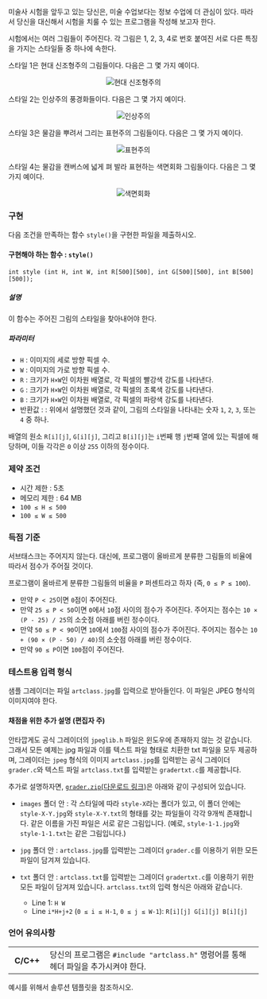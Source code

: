 미술사 시험을 앞두고 있는 당신은, 미술 수업보다는 정보 수업에 더 관심이 있다. 따라서 당신을 대신해서 시험을 치룰 수 있는 프로그램을 작성해 보고자 한다. 

시험에서는 여러 그림들이 주어진다. 각 그림은 1, 2, 3, 4로 번호 붙여진 서로 다른 특징을 가지는 스타일들 중 하나에 속한다.

스타일 1은 현대 신조형주의 그림들이다. 다음은 그 몇 가지 예이다.

<center>

![현대 신조형주의](https://s3.ap-northeast-2.amazonaws.com/oj.uz/old/IOI13_artclass/style1.png?dl=1)

</center>

스타일 2는 인상주의 풍경화들이다. 다음은 그 몇 가지 예이다.

<center>

![인상주의](https://s3.ap-northeast-2.amazonaws.com/oj.uz/old/IOI13_artclass/style2.png?dl=1)

</center>

스타일 3은 물감을 뿌려서 그리는 표현주의 그림들이다. 다음은 그 몇 가지 예이다.

<center>

![표현주의](https://s3.ap-northeast-2.amazonaws.com/oj.uz/old/IOI13_artclass/style3.png?dl=1)

</center>

스타일 4는 물감을 캔버스에 넓게 펴 발라 표현하는 색면회화 그림들이다. 다음은 그 몇 가지 예이다.

<center>

![색면회화](https://s3.ap-northeast-2.amazonaws.com/oj.uz/old/IOI13_artclass/style4.png?dl=1)

</center>

### 구현

다음 조건을 만족하는 함수 `style()`을 구현한 파일을 제출하시오.

#### 구현해야 하는 함수 : **`style()`**

```
int style (int H, int W, int R[500][500], int G[500][500], int B[500][500]);
```

##### 설명

이 함수는 주어진 그림의 스타일을 찾아내어야 한다.

##### 파라미터

* `H` : 이미지의 세로 방향 픽셀 수.
* `W` : 이미지의 가로 방향 픽셀 수.
* `R` : 크기가 `H×W`인 이차원 배열로, 각 픽셀의 빨강색 강도를 나타낸다. 
* `G` : 크기가 `H×W`인 이차원 배열로, 각 픽셀의 초록색 강도를 나타낸다. 
* `B` : 크기가 `H×W`인 이차원 배열로, 각 픽셀의 파랑색 강도를 나타낸다. 
* 반환값 : : 위에서 설명했던 것과 같이, 그림의 스타일을 나타내는 숫자 `1`, `2`, `3`, 또는 `4` 중 하나.

배열의 원소 `R[i][j]`, `G[i][j]`, 그리고 `B[i][j]`는 `i`번째 행 `j`번째 열에 있는 픽셀에 해당하며, 이들 각각은 `0` 이상 `255` 이하의 정수이다.

### 제약 조건

* 시간 제한 : 5초
* 메모리 제한 : 64 MB
* `100 ≤ H ≤ 500`
* `100 ≤ W ≤ 500`

### 득점 기준

서브태스크는 주어지지 않는다. 대신에, 프로그램이 올바르게 분류한 그림들의 비율에 따라서 점수가 주어질 것이다.

프로그램이 올바르게 분류한 그림들의 비율을 `P` 퍼센트라고 하자 (즉, `0 ≤ P ≤ 100`).

* 만약 `P < 25`이면 `0`점이 주어진다.
* 만약 `25 ≤ P < 50`이면 `0`에서 `10`점 사이의 점수가 주어진다. 주어지는 점수는 `10 × (P - 25) / 25`의 소숫점 아래를 버린 정수이다.
* 만약 `50 ≤ P < 90`이면 `10`에서 `100`점 사이의 점수가 주어진다. 주어지는 점수는 `10 + (90 × (P - 50) / 40)`의 소숫점 아래를 버린 정수이다.
* 만약 `90 ≤ P`이면 `100`점이 주어진다.

### 테스트용 입력 형식

샘플 그레이더는 파일 `artclass.jpg`를 입력으로 받아들인다. 이 파일은 JPEG 형식의 이미지여야 한다.

#### 채점을 위한 추가 설명 (편집자 주)

안타깝게도 공식 그레이더의 `jpeglib.h` 파일은 윈도우에 존재하지 않는 것 같습니다. 그래서 모든 예제는 jpg 파일과 이를 텍스트 파일 형태로 치환한 txt 파일을 모두 제공하며, 그레이더는 `jpeg` 형식의 이미지 `artclass.jpg`를 입력받는 공식 그레이더 `grader.c`와 텍스트 파일 `artclass.txt`를 입력받는 `gradertxt.c`를 제공합니다. 

추가로 설명하자면, [`grader.zip`(다운로드 링크)](https://s3.ap-northeast-2.amazonaws.com/oj.uz/old/IOI13_artclass/grader.zip?dl=1)은 아래와 같이 구성되어 있습니다.

* `images` 폴더 안 : 각 스타일에 따라 `style-X`라는 폴더가 있고, 이 폴더 안에는 `style-X-Y.jpg`와 `style-X-Y.txt`의 형태를 갖는 파일들이 각각 9개씩 존재합니다. 같은 이름을 가진 파일은 서로 같은 그림입니다. (예로, `style-1-1.jpg`와 `style-1-1.txt`는 같은 그림입니다.)

* `jpg` 폴더 안 : `artclass.jpg`를 입력받는 그레이더 `grader.c`를 이용하기 위한 모든 파일이 담겨져 있습니다.

* `txt` 폴더 안 : `artclass.txt`를 입력받는 그레이더 `gradertxt.c`를 이용하기 위한 모든 파일이 담겨져 있습니다. `artclass.txt`의 입력 형식은 아래와 같습니다.
  - Line 1: `H W`
  - Line `i*H+j+2` (`0 ≤ i ≤ H-1`, `0 ≤ j ≤ W-1`): `R[i][j] G[i][j] B[i][j]`

### 언어 유의사항

<table class="table table-condensed table-bordered">
 <tr>
  <th style="width: 15%;">C/C++</th>
  <td>당신의 프로그램은 <code>#include "artclass.h"</code> 명령어를 통해 헤더 파일을 추가시켜야 한다.</td>
 </tr>
 <tr>
</table>

예시를 위해서 솔루션 템플릿을 참조하시오.